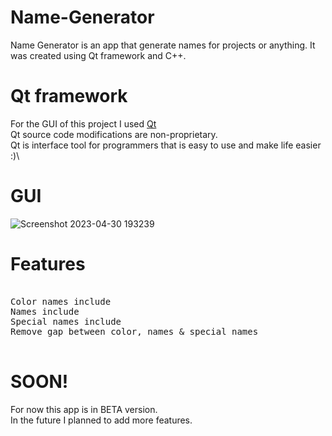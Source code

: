 # Name-Generator
Name Generator is an app that generate names for projects or anything. It was created using Qt framework and C++.

# Qt framework

For the GUI of this project I used [Qt](https://www.qt.io/)\
Qt source code modifications are non-proprietary.\
Qt is interface tool for programmers that is easy to use and make life easier :)\

# GUI

![Screenshot 2023-04-30 193239](https://user-images.githubusercontent.com/83898333/235364782-61f0b748-37af-4dd1-b5c8-837085d58db8.png)

# Features

<pre>

Color names include
Names include
Special names include
Remove gap between color, names & special names

</pre>

# SOON!

For now this app is in BETA version.\
In the future I planned to add more features.
